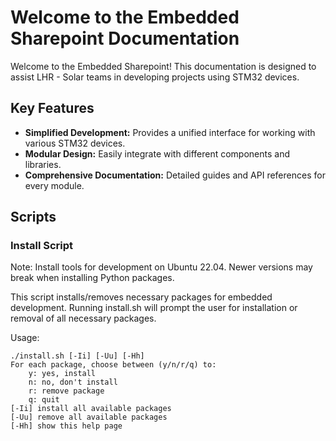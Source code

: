 # Welcome to the Embedded Sharepoint Documentation

Welcome to the Embedded Sharepoint! This documentation is designed to assist LHR - Solar teams in developing projects using STM32 devices.

## Key Features

- **Simplified Development:** Provides a unified interface for working with various STM32 devices.
- **Modular Design:** Easily integrate with different components and libraries.
- **Comprehensive Documentation:** Detailed guides and API references for every module.

<!-- ## Quick Links -->

<!-- TODO: Add confluence or add documentation -->
<!-- - [Getting Started](getting-started.md) - Learn how to set up and begin using the library.
- [API Reference](api-reference.md) - Explore detailed documentation of all available functions and modules.
- [Examples & Tutorials](examples.md) - Follow step-by-step guides to implement common use cases.
- [FAQ](faq.md) - Find answers to frequently asked questions. -->

## Scripts

### Install Script

Note: Install tools for development on Ubuntu 22.04. Newer versions may break when installing Python packages.

This script installs/removes necessary packages for embedded development. Running install.sh will prompt the user for installation or removal of all necessary packages.

Usage: 
    
    ./install.sh [-Ii] [-Uu] [-Hh]
    For each package, choose between (y/n/r/q) to:
        y: yes, install
        n: no, don't install
        r: remove package
        q: quit
    [-Ii] install all available packages
    [-Uu] remove all available packages
    [-Hh] show this help page
